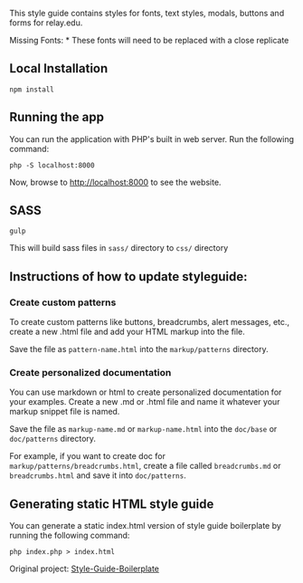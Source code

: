 This style guide contains styles for fonts, text styles, modals, buttons and forms for relay.edu.<br>

Missing Fonts: 
* 
These fonts will need to be replaced with a close replicate

## Local Installation

`npm install`

## Running the app
You can run the application with PHP's built in web server. Run the following command:

`php -S localhost:8000`

Now, browse to [http://localhost:8000](http://localhost:8000) to see the website.

## SASS

`gulp`

This will build sass files in `sass/` directory to `css/` directory

## Instructions of how to update styleguide:

### Create custom patterns
To create custom patterns like buttons, breadcrumbs, alert messages, etc., create a new .html file and add your HTML markup into the file.

Save the file as `pattern-name.html` into the `markup/patterns` directory.

### Create personalized documentation
You can use markdown or html to create personalized documentation for your examples. Create a new .md or .html file and name it whatever your markup snippet file is named.

Save the file as `markup-name.md` or `markup-name.html` into the `doc/base` or `doc/patterns` directory.

For example, if you want to create doc for `markup/patterns/breadcrumbs.html`, create a file called `breadcrumbs.md` or `breadcrumbs.html` and save it into `doc/patterns`.

## Generating static HTML style guide
You can generate a static index.html version of style guide boilerplate by running the following command:

`php index.php > index.html`


Original project: <a href="https://github.com/bjankord/Style-Guide-Boilerplate/tree/main">Style-Guide-Boilerplate<a>